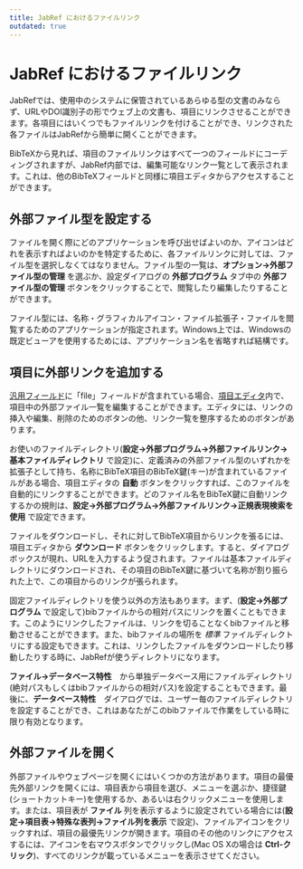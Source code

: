 ```yaml
---
title: JabRef におけるファイルリンク
outdated: true
---
```


# JabRef におけるファイルリンク

JabRefでは、使用中のシステムに保管されているあらゆる型の文書のみならず、URLやDOI識別子の形でウェブ上の文書も、項目にリンクさせることができます。各項目にはいくつでもファイルリンクを付けることができ、リンクされた各ファイルはJabRefから簡単に開くことができます。

BibTeXから見れば、項目のファイルリンクはすべて一つのフィールドにコーディングされますが、JabRef内部では、編集可能なリンク一覧として表示されます。これは、他のBibTeXフィールドと同様に項目エディタからアクセスすることができます。

## 外部ファイル型を設定する

ファイルを開く際にどのアプリケーションを呼び出せばよいのか、アイコンはどれを表示すればよいのかを特定するために、各ファイルリンクに対しては、ファイル型を選択しなくてはなりません。ファイル型の一覧は、**オプション→外部ファイル型の管理** を選ぶか、設定ダイアログの **外部プログラム** タブ中の **外部ファイル型の管理** ボタンをクリックすることで、閲覧したり編集したりすることができます。

ファイル型には、名称・グラフィカルアイコン・ファイル拡張子・ファイルを閲覧するためのアプリケーションが指定されます。Windows上では、Windowsの既定ビューアを使用するためには、アプリケーション名を省略すれば結構です。

## 項目に外部リンクを追加する

[汎用フィールド](GeneralFields)に「file」フィールドが含まれている場合、[項目エディタ](EntryEditorHelp)内で、項目中の外部ファイル一覧を編集することができます。エディタには、リンクの挿入や編集、削除のためのボタンの他、リンク一覧を整序するためのボタンがあります。

お使いのファイルディレクトリ(**設定→外部プログラム→外部ファイルリンク→基本ファイルディレクトリ** で設定)に、定義済みの外部ファイル型のいずれかを拡張子として持ち、名称にBibTeX項目のBibTeX鍵(キー)が含まれているファイルがある場合、項目エディタの **自動** ボタンをクリックすれば、このファイルを自動的にリンクすることができます。どのファイル名をBibTeX鍵に自動リンクするかの規則は、**設定→外部プログラム→外部ファイルリンク→正規表現検索を使用** で設定できます。

ファイルをダウンロードし、それに対してBibTeX項目からリンクを張るには、項目エディタから **ダウンロード** ボタンをクリックします。すると、ダイアログボックスが現れ、URLを入力するよう促されます。ファイルは基本ファイルディレクトリにダウンロードされ、その項目のBibTeX鍵に基づいて名称が割り振られた上で、この項目からのリンクが張られます。

固定ファイルディレクトリを使う以外の方法もあります。まず、(**設定→外部プログラム** で設定して)bibファイルからの相対パスにリンクを置くこともできます。このようにリンクしたファイルは、リンクを切ることなくbibファイルと移動させることができます。また、bibファイルの場所を *標準* ファイルディレクトリにする設定もできます。これは、リンクしたファイルをダウンロードしたり移動したりする時に、JabRefが使うディレクトリになります。

**ファイル→データベース特性**　から単独データベース用にファイルディレクトリ(絶対パスもしくはbibファイルからの相対パス)を設定することもできます。最後に、**データベース特性**　ダイアログでは、ユーザー毎のファイルディレクトリを設定することができ、これはあなたがこのbibファイルで作業をしている時に限り有効となります。

## 外部ファイルを開く

外部ファイルやウェブページを開くにはいくつかの方法があります。項目の最優先外部リンクを開くには、項目表から項目を選び、メニューを選ぶか、捷径鍵(ショートカットキー)を使用するか、あるいは右クリックメニューを使用します。または、項目表が **ファイル** 列を表示するように設定されている場合には(**設定→項目表→特殊な表列→ファイル列を表示** で設定)、ファイルアイコンをクリックすれば、項目の最優先リンクが開きます。項目のその他のリンクにアクセスするには、アイコンを右マウスボタンでクリックし(Mac OS Xの場合は **Ctrl-クリック**)、すべてのリンクが載っているメニューを表示させてください。
